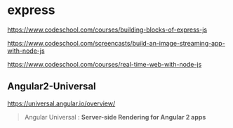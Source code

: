 # express

https://www.codeschool.com/courses/building-blocks-of-express-js


https://www.codeschool.com/screencasts/build-an-image-streaming-app-with-node-js


https://www.codeschool.com/courses/real-time-web-with-node-js


## Angular2-Universal

https://universal.angular.io/overview/  

> Angular Universal : **Server-side Rendering for Angular 2 apps**  















